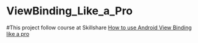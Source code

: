 # ViewBinding_Like_a_Pro
#This project follow course at Skillshare [How to use Android View Binding like a pro](https://www.skillshare.com/classes/How-to-use-Android-View-Binding-like-a-pro/1393186474/projects?via=search-layout-grid)
